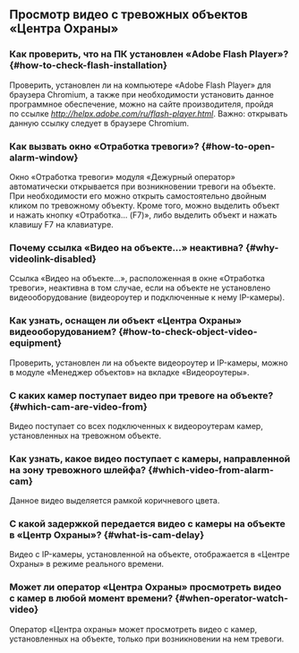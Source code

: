 ## Просмотр видео с тревожных объектов «Центра Охраны»

### Как проверить, что на ПК установлен «Adobe Flash Player»? {#how-to-check-flash-installation} 

Проверить, установлен ли на компьютере «Adobe Flash Player» для браузера Chromium, а также при необходимости установить данное программное обеспечение, можно на сайте производителя, пройдя по ссылке *http://helpx.adobe.com/ru/flash-player.html*. Важно: открывать данную ссылку следует в браузере Chromium.

### Как вызвать окно «Отработка тревоги»? {#how-to-open-alarm-window} 

Окно «Отработка тревоги» модуля «Дежурный оператор» автоматически открывается при возникновении тревоги на объекте. При необходимости его можно открыть самостоятельно двойным кликом по тревожному объекту. Кроме того, можно выделить объект и нажать кнопку «Отработка... (F7)», либо выделить объект и нажать клавишу F7 на клавиатуре.

### Почему ссылка «Видео на объекте...» неактивна? {#why-videolink-disabled}

Ссылка «Видео на объекте...», расположенная в окне «Отработка тревоги», неактивна в том случае, если на объекте не установлено видеооборудование (видеороутер и подключенные к нему IP-камеры). 

### Как узнать, оснащен ли объект «Центра Охраны» видеооборудованием? {#how-to-check-object-video-equipment}

Проверить, установлен ли на объекте видеороутер и IP-камеры, можно в модуле «Менеджер объектов» на вкладке «Видеороутеры».

### С каких камер поступает видео при тревоге на объекте? {#which-cam-are-video-from} 

Видео поступает со всех подключенных к видеороутерам камер, установленных на тревожном объекте.

### Как узнать, какое видео поступает с камеры, направленной на зону тревожного шлейфа? {#which-video-from-alarm-cam}

Данное видео выделяется рамкой коричневого цвета.

### С какой задержкой передается видео с камеры на объекте в «Центр Охраны»? {#what-is-cam-delay}

Видео с IP-камеры, установленной на объекте, отображается в «Центре Охраны» в режиме реального времени.

### Может ли оператор «Центра Охраны» просмотреть видео с камер в любой момент времени? {#when-operator-watch-video}

Оператор «Центра охраны» может просмотреть видео с камер, установленных на объекте, только при возникновении на нем тревоги.